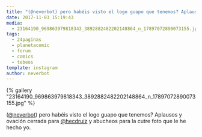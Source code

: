```yaml
---
title: "(@neverbot) pero habéis visto el logo guapo que tenemos? Aplausos y ovación cerrada para @hecdruiz y abucheos para la cutre foto que le he hecho yo"
date: 2017-11-03 15:19:43
media: 
  - 23164190_969863979818343_3892882482202148864_n_17897072890073155.jpg
tags: 
  - 24paginas
  - planetacomic
  - forum
  - comics
  - tebeos
template: instagram
author: neverbot
---
```


{% gallery "23164190_969863979818343_3892882482202148864_n_17897072890073155.jpg" %}

([@neverbot](https://instagram.com/neverbot)) pero habéis visto el logo guapo que tenemos? Aplausos y ovación cerrada para [@hecdruiz](https://instagram.com/hecdruiz) y abucheos para la cutre foto que le he hecho yo.
